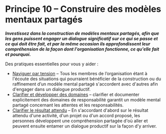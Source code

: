 # Principe 10 – Construire des modèles mentaux partagés


**_Investissez dans la construction de modèles mentaux partagés, afin que les gens puissent engager un dialogue significatif sur ce qui se passe et ce qui doit être fait, et par la même occasion ils approfondissent leur compréhension de la façon dont l'organisation fonctionne, ce qu'elle fait et pourquoi._**

Des pratiques essentielles pour vous y aider :

-   [Naviguer par tension](section:navigate-via-tension.html) – Tous les membres de l’organisation étant à l'écoute des situations qui pourraient bénéficier de la construction ou du raffinement d’un modèle mental partagé s'accordent avec d'autres afin d'engager dans un dialogue productif.
-   [Clarifier et développer des domaines](section:clarify-and-develop-domains.html) – clarifier et documenter explicitement des domaines de responsabilité garantit un modèle mental partagé concernant les attentes et les responsabilités.
-   [Clarifier le résultat attendu](section:clarify-intended-outcome.html) – En s'accordant d'abord sur le résultat attendu d'une activité, d'un projet ou d'un accord proposé, les personnes développent une compréhension partagée d'où aller et peuvent ensuite entamer un dialogue productif sur la façon d'y arriver.
